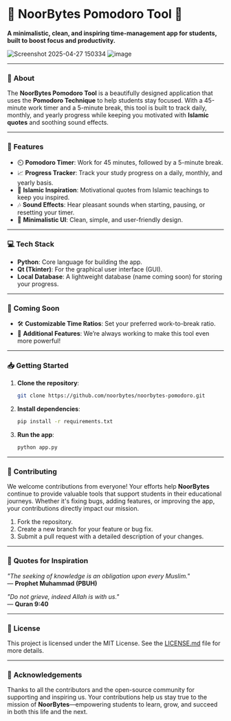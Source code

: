 # 🌟 **NoorBytes Pomodoro Tool** 🌟

**A minimalistic, clean, and inspiring time-management app for students, built to boost focus and productivity.**  

![Screenshot 2025-04-27 150334](https://github.com/user-attachments/assets/8efa9f2a-f1ce-4b9e-b534-5e53e11632ef)  ![image](https://github.com/user-attachments/assets/2fd4241e-aa7c-4474-b42a-2372640f5455)



---

### 📝 **About**

The **NoorBytes Pomodoro Tool** is a beautifully designed application that uses the **Pomodoro Technique** to help students stay focused. With a 45-minute work timer and a 5-minute break, this tool is built to track daily, monthly, and yearly progress while keeping you motivated with **Islamic quotes** and soothing sound effects.

---

### 🚀 **Features**

- ⏲️ **Pomodoro Timer**: Work for 45 minutes, followed by a 5-minute break.
- 📈 **Progress Tracker**: Track your study progress on a daily, monthly, and yearly basis.
- 🕌 **Islamic Inspiration**: Motivational quotes from Islamic teachings to keep you inspired.
- 🎶 **Sound Effects**: Hear pleasant sounds when starting, pausing, or resetting your timer.
- 🌿 **Minimalistic UI**: Clean, simple, and user-friendly design.

---

### 💻 **Tech Stack**

- **Python**: Core language for building the app.
- **Qt (Tkinter)**: For the graphical user interface (GUI).
- **Local Database**: A lightweight database (name coming soon) for storing your progress.

---

### 🚧 **Coming Soon**

- 🛠️ **Customizable Time Ratios**: Set your preferred work-to-break ratio.
- 🚀 **Additional Features**: We’re always working to make this tool even more powerful!

---

### 📥 **Getting Started**

1. **Clone the repository**:
   ```bash
   git clone https://github.com/noorbytes/noorbytes-pomodoro.git
   ```

2. **Install dependencies**:
   ```bash
   pip install -r requirements.txt
   ```

3. **Run the app**:
   ```bash
   python app.py
   ```

---

### 🤝 **Contributing**

We welcome contributions from everyone! Your efforts help **NoorBytes** continue to provide valuable tools that support students in their educational journeys. Whether it's fixing bugs, adding features, or improving the app, your contributions directly impact our mission.

1. Fork the repository.
2. Create a new branch for your feature or bug fix.
3. Submit a pull request with a detailed description of your changes.

---

### 📜 **Quotes for Inspiration**

_"The seeking of knowledge is an obligation upon every Muslim."_  
— **Prophet Muhammad (PBUH)**

_"Do not grieve, indeed Allah is with us."_  
— **Quran 9:40**

---

### 📜 **License**

This project is licensed under the MIT License. See the [LICENSE.md](LICENSE.md) file for more details.

---

### 💖 **Acknowledgements**

Thanks to all the contributors and the open-source community for supporting and inspiring us. Your contributions help us stay true to the mission of **NoorBytes**—empowering students to learn, grow, and succeed in both this life and the next.
